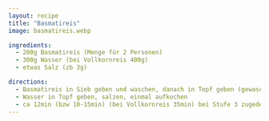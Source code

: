 ```yaml
---
layout: recipe
title: "Basmatireis"
image: basmatireis.webp

ingredients:
  - 200g Basmatireis (Menge für 2 Personen)
  - 300g Wasser (bei Vollkornreis 400g)
  - etwas Salz (zb 3g)

directions:
  - Basmatireis in Sieb geben und waschen, danach in Topf geben (gewaschener Reis wiegt ca 230g, daher hat man in Summe 300+30g Wasser)
  - Wasser in Topf geben, salzen, einmal aufkochen
  - ca 12min (bzw 10-15min) (bei Vollkornreis 35min) bei Stufe 3 zugedeckt gehen lassen
---
```

